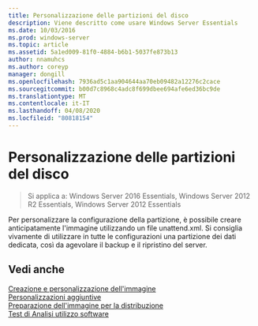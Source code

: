 ```yaml
---
title: Personalizzazione delle partizioni del disco
description: Viene descritto come usare Windows Server Essentials
ms.date: 10/03/2016
ms.prod: windows-server
ms.topic: article
ms.assetid: 5a1ed009-81f0-4884-b6b1-5037fe873b13
author: nnamuhcs
ms.author: coreyp
manager: dongill
ms.openlocfilehash: 7936ad5c1aa904644aa70eb09482a12276c2cace
ms.sourcegitcommit: b00d7c8968c4adc8f699dbee694afe6ed36bc9de
ms.translationtype: MT
ms.contentlocale: it-IT
ms.lasthandoff: 04/08/2020
ms.locfileid: "80818154"
---
```

# <a name="customize-disk-partitions"></a>Personalizzazione delle partizioni del disco

>Si applica a: Windows Server 2016 Essentials, Windows Server 2012 R2 Essentials, Windows Server 2012 Essentials

Per personalizzare la configurazione della partizione, è possibile creare anticipatamente l'immagine utilizzando un file unattend.xml. Si consiglia vivamente di utilizzare in tutte le configurazioni una partizione dei dati dedicata, così da agevolare il backup e il ripristino del server.  
  
## <a name="see-also"></a>Vedi anche  
 [Creazione e personalizzazione dell'immagine](Creating-and-Customizing-the-Image.md)   
 [Personalizzazioni aggiuntive](Additional-Customizations.md)   
 [Preparazione dell'immagine per la distribuzione](Preparing-the-Image-for-Deployment.md)   
 [Test di Analisi utilizzo software](Testing-the-Customer-Experience.md)